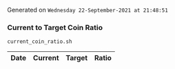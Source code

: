 Generated on `Wednesday 22-September-2021 at 21:48:51`

### Current to Target Coin Ratio
`current_coin_ratio.sh`

Date|Current|Target|Ratio
---|---|---|---
